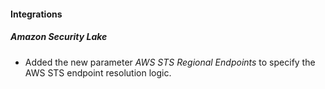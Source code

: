 
#### Integrations

##### Amazon Security Lake

- Added the new parameter *AWS STS Regional Endpoints* to specify the AWS STS endpoint resolution logic.
